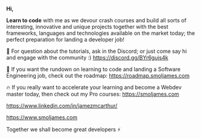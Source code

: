 ****Hi**,**

**Learn to code** with me as we devour crash courses and build all sorts of interesting, innovative and unique projects together with the best frameworks, languages and technologies available on the market today; the perfect preparation for landing a developer job!

🌿 For question about the tutorials, ask in the Discord; or just come say hi and engage with the community :)
https://discord.gg/BYr6gujs4k

🐝 If you want the rundown on learning to code and landing a Software Engineering job, check out the roadmap:
https://roadmap.smoljames.com

🔥 If you really want to accelerate your learning and become a Webdev master today, then check out my Pro courses:
https://smoljames.com

https://www.linkedin.com/in/jamezmcarthur/

https://www.smoljames.com

Together we shall become great developers ⚡️ 


